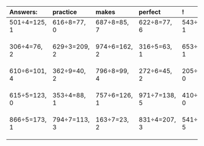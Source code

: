 | Answers: | practice | makes | perfect | ! |
| :--- | :--- | :--- | :--- | :--- |
| 501÷4=125, 1 | 616÷8=77, 0 | 687÷8=85, 7 | 622÷8=77, 6 | 543÷2=271, 1 | 
|   |   |   |   |   | 
|   |   |   |   |   | 
|   |   |   |   |   | 
| 306÷4=76, 2 | 629÷3=209, 2 | 974÷6=162, 2 | 316÷5=63, 1 | 653÷4=163, 1 | 
|   |   |   |   |   | 
|   |   |   |   |   | 
|   |   |   |   |   | 
| 610÷6=101, 4 | 362÷9=40, 2 | 796÷8=99, 4 | 272÷6=45, 2 | 205÷5=41, 0 | 
|   |   |   |   |   | 
|   |   |   |   |   | 
|   |   |   |   |   | 
| 615÷5=123, 0 | 353÷4=88, 1 | 757÷6=126, 1 | 971÷7=138, 5 | 410÷2=205, 0 | 
|   |   |   |   |   | 
|   |   |   |   |   | 
|   |   |   |   |   | 
| 866÷5=173, 1 | 794÷7=113, 3 | 163÷7=23, 2 | 831÷4=207, 3 | 541÷8=67, 5 | 
|   |   |   |   |   | 
|   |   |   |   |   | 
|   |   |   |   |   | 
